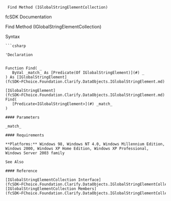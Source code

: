 ﻿     Find Method (IGlobalStringElementCollection)                                                   

fcSDK Documentation

Find Method (IGlobalStringElementCollection)

Syntax

```vbnet
```csharp

'Declaration
 

Function Find( _
   ByVal _match_ As [Predicate(Of IGlobalStringElement)](#) _
) As [IGlobalStringElement](fcSDK~FChoice.Foundation.Clarify.DataObjects.IGlobalStringElement.md)

[IGlobalStringElement](fcSDK~FChoice.Foundation.Clarify.DataObjects.IGlobalStringElement.md) Find( 
   [Predicate<IGlobalStringElement>](#) _match_
)

#### Parameters

_match_

#### Requirements

**Platforms:** Windows 98, Windows NT 4.0, Windows Millennium Edition, Windows 2000, Windows XP Home Edition, Windows XP Professional, Windows Server 2003 family

See Also

#### Reference

[IGlobalStringElementCollection Interface](fcSDK~FChoice.Foundation.Clarify.DataObjects.IGlobalStringElementCollection.md)  
[IGlobalStringElementCollection Members](fcSDK~FChoice.Foundation.Clarify.DataObjects.IGlobalStringElementCollection_members.md)